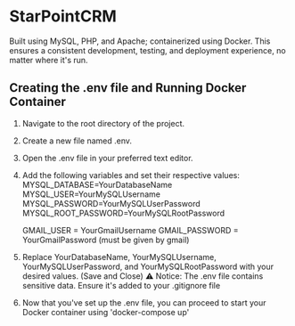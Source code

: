 # StarPointCRM
Built using MySQL, PHP, and Apache; containerized using Docker. This ensures a consistent development, testing, and deployment experience, no matter where it's run.

## Creating the .env file and Running Docker Container
1. Navigate to the root directory of the project.
2. Create a new file named .env.
3. Open the .env file in your preferred text editor.
4. Add the following variables and set their respective values:
    MYSQL_DATABASE=YourDatabaseName
    MYSQL_USER=YourMySQLUsername
    MYSQL_PASSWORD=YourMySQLUserPassword
    MYSQL_ROOT_PASSWORD=YourMySQLRootPassword
   
    GMAIL_USER = YourGmailUsername
    GMAIL_PASSWORD = YourGmailPassword (must be given by gmail)


6. Replace YourDatabaseName, YourMySQLUsername, YourMySQLUserPassword, and YourMySQLRootPassword with your desired values. (Save and Close)
    ⚠️ Notice: The .env file contains sensitive data. Ensure it's added to your .gitignore file
7. Now that you've set up the .env file, you can proceed to start your Docker container using 'docker-compose up'

